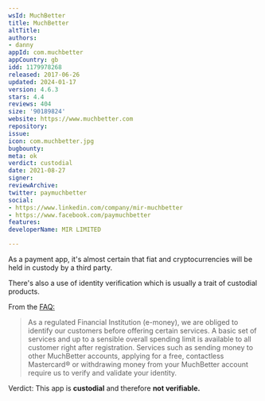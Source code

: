```yaml
---
wsId: MuchBetter
title: MuchBetter
altTitle: 
authors:
- danny
appId: com.muchbetter
appCountry: gb
idd: 1179978268
released: 2017-06-26
updated: 2024-01-17
version: 4.6.3
stars: 4.4
reviews: 404
size: '90189824'
website: https://www.muchbetter.com
repository: 
issue: 
icon: com.muchbetter.jpg
bugbounty: 
meta: ok
verdict: custodial
date: 2021-08-27
signer: 
reviewArchive: 
twitter: paymuchbetter
social:
- https://www.linkedin.com/company/mir-muchbetter
- https://www.facebook.com/paymuchbetter
features: 
developerName: MIR LIMITED

---
```


As a payment app, it's almost certain that fiat and cryptocurrencies will be held in custody by a third party. 

There's also a use of identity verification which is usually a trait of custodial products. 

From the [FAQ:](https://support.muchbetter.com/hc/en-us/articles/115007807928-Why-do-I-need-to-supply-identification-)

> As a regulated Financial Institution (e-money), we are obliged to identify our customers before offering certain services. A basic set of services and up to a sensible overall spending limit is available to all customer right after registration. Services such as sending money to other MuchBetter accounts, applying for a free, contactless Mastercard® or withdrawing money from your MuchBetter account require us to verify and validate your identity.

Verdict: This app is **custodial** and therefore **not verifiable.**

